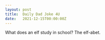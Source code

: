 ```yaml
---
layout: post
title:  Daily Dad Joke 4U
date:   2021-12-15T00:00:00Z
---
```

What does an elf study in school? The elf-abet.

